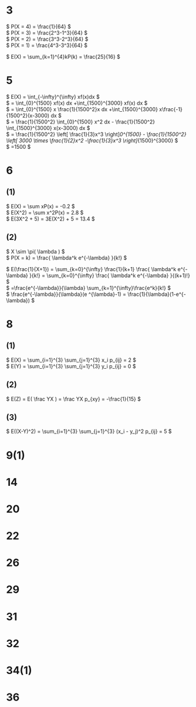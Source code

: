 # 3

$ P(X = 4) = \frac{1}{64}  $  
$ P(X = 3) = \frac{2^3-1^3}{64} $  
$ P(X = 2) = \frac{3^3-2^3}{64} $  
$ P(X = 1) = \frac{4^3-3^3}{64} $  

$ E(X) = \sum_{k=1}^{4}kP(k) = \frac{25}{16} $

# 5

$ E(X) = \int_{-\infty}^{\infty} xf(x)dx $  
$ = \int_{0}^{1500} xf(x) dx +\int_{1500}^{3000} xf(x) dx $  
$ = \int_{0}^{1500} x \frac{1}{1500^2}x dx +\int_{1500}^{3000} x\frac{-1}{1500^2}(x-3000) dx $  
$ = \frac{1}{1500^2} \int_{0}^{1500} x^2 dx - \frac{1}{1500^2} \int_{1500}^{3000} x(x-3000) dx $  
$ = \frac{1}{1500^2} \left[ \frac{1}{3}x^3 \right]_0^{1500} - \frac{1}{1500^2} \left[ 3000 \times \frac{1}{2}x^2 -\frac{1}{3}x^3  \right]_{1500}^{3000} $  
$ =1500 $


# 6

## (1)

$ E(X) = \sum xP(x) = -0.2 $  
$ E(X^2) = \sum x^2P(x) = 2.8 $  
$ E(3X^2 + 5) = 3E(X^2) + 5 = 13.4 $

## (2)

$ X \sim \pi( \lambda ) $  
$ P(X = k) = \frac{ \lambda^k e^{-\lambda} }{k!} $

$ E(\frac{1}{X+1}) = \sum_{k=0}^{\infty} \frac{1}{k+1} \frac{ \lambda^k e^{-\lambda} }{k!} = \sum_{k=0}^{\infty} \frac{ \lambda^k e^{-\lambda} }{(k+1)!} $  
$ =\frac{e^{-\lambda}}{\lambda} \sum_{k=1}^{\infty}\frac{e^k}{k!} $  
$ \frac{e^{-\lambda}}{\lambda}(e ^{\lambda}-1) = \frac{1}{\lambda}(1-e^{-\lambda}) $

# 8

## (1)

$ E(X) = \sum_{i=1}^{3} \sum_{j=1}^{3} x_i p_{ij} = 2 $  
$ E(Y) = \sum_{i=1}^{3} \sum_{j=1}^{3} y_i p_{ij} = 0 $

##  (2)

$ E(Z) = E( \frac YX ) = \frac YX p_{xy} = -\frac{1}{15} $

## (3)

$ E((X-Y)^2) = \sum_{i=1}^{3} \sum_{j=1}^{3} (x_i - y_j)^2 p_{ij} = 5 $

# 9(1)

# 14

# 20

# 22

# 26

# 29

# 31

# 32

# 34(1)

# 36